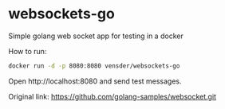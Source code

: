 # websockets-go
Simple golang web socket app for testing in a docker

How to run:

```bash
docker run -d -p 8080:8080 vensder/websockets-go
```

Open http://localhost:8080 and send test messages.

Original link: https://github.com/golang-samples/websocket.git
